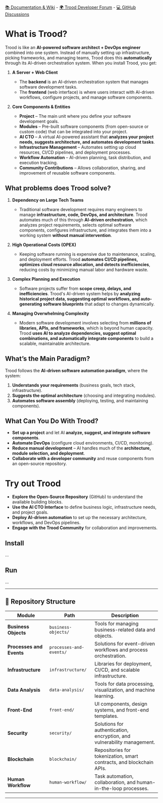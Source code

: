 [📚 Documentation & Wiki](https://trood.com/teamspace) - [🌍 Trood Developer Forum](https://trood.com/launchpad) - [💻 GitHub Discussions](https://github.com/TroodInc/metarepo/discussions)


# What is Trood?
  
Trood is like an **AI-powered software architect + DevOps engineer** combined into one system. Instead of manually setting up infrastructure, picking frameworks, and managing teams, Trood does this **automatically** through its AI-driven orchestration system. When you install Trood, you get:

1. **A Server + Web Client**  
   - The **backend** is an AI-driven orchestration system that manages software development tasks.  
   - The **frontend** (web interface) is where users interact with AI-driven workflows, configure projects, and manage software components.  

2. **Core Components & Entities**  
   - **Project** – The main unit where you define your software development goals.  
   - **Modules** – Pre-built software components (from open-source or custom code) that can be integrated into your project.  
   - **AI CTO** – A virtual AI-powered assistant that **analyzes your project needs, suggests architecture, and automates development tasks**.  
   - **Infrastructure Management** – Automates setting up cloud resources, CI/CD pipelines, and deployment processes.  
   - **Workflow Automation** – AI-driven planning, task distribution, and execution tracking.  
   - **Community Contributions** – Allows collaboration, sharing, and improvement of reusable software components.  


## What problems does Trood solve?

1. **Dependency on Large Tech Teams**  
   - Traditional software development requires many engineers to manage **infrastructure, code, DevOps, and architecture**. Trood automates much of this through **AI-driven orchestration**, which analyzes project requirements, selects optimal software components, configures infrastructure, and integrates them into a working system **without manual intervention**.

2. **High Operational Costs (OPEX)**  
   - Keeping software running is expensive due to maintenance, scaling, and deployment efforts. Trood **automates CI/CD pipelines, optimizes cloud resource allocation, and detects inefficiencies**, reducing costs by minimizing manual labor and hardware waste.

3. **Complex Planning and Execution**  
   - Software projects suffer from **scope creep, delays, and inefficiencies**. Trood's AI-driven system helps by **analyzing historical project data, suggesting optimal workflows, and auto-generating software blueprints** that adapt to changes dynamically.

4. **Managing Overwhelming Complexity**  
   - Modern software development involves selecting from **millions of libraries, APIs, and frameworks**, which is beyond human capacity. Trood **uses AI to analyze dependencies, suggest optimal combinations, and automatically integrate components** to build a scalable, maintainable architecture.

## What’s the Main Paradigm?  
Trood follows the **AI-driven software automation paradigm**, where the system:  
1. **Understands your requirements** (business goals, tech stack, infrastructure).  
2. **Suggests the optimal architecture** (choosing and integrating modules).  
3. **Automates software assembly** (deploying, testing, and maintaining components).  

## What Can You Do With Trood?  
- **Set up a project** and let AI **analyze, suggest, and integrate software components**.  
- **Automate DevOps** (configure cloud environments, CI/CD, monitoring).  
- **Reduce manual development** – AI handles much of the **architecture, module selection, and deployment**.  
- **Collaborate with a developer community** and reuse components from an open-source repository.  


# Try out Trood

- **Explore the Open-Source Repository** (GitHub) to understand the available building blocks.  
- **Use the AI CTO Interface** to define business logic, infrastructure needs, and project goals.  
- **Deploy AI-driven automation** to set up the necessary architecture, workflows, and DevOps pipelines.  
- **Engage with the Trood Community** for collaboration and improvements.  

## Install 

...

## Run 

...

---

## 📂 Repository Structure

| **Module**                | **Path**                         | **Description**                                         |
|--------------------------|-----------------------------------|---------------------------------------------------------|
| **Business Objects**      | `business-objects/`              | Tools for managing business-related data and objects.   |
| **Processes and Events**  | `processes-and-events/`          | Solutions for event-driven workflows and process orchestration. |
| **Infrastructure**        | `infrastructure/`                | Libraries for deployment, CI/CD, and scalable infrastructure. |
| **Data Analysis**         | `data-analysis/`                 | Tools for data processing, visualization, and machine learning. |
| **Front-End**             | `front-end/`                     | UI components, design systems, and front-end templates. |
| **Security**              | `security/`                      | Solutions for authentication, encryption, and vulnerability management. |
| **Blockchain**            | `blockchain/`                    | Repositories for tokenization, smart contracts, and blockchain APIs. |
| **Human Workflow**        | `human-workflow/`                | Task automation, collaboration, and human-in-the-loop processes. |

---
